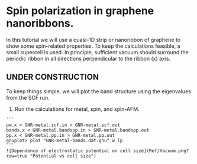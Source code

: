 # Spin polarization in graphene nanoribbons.
In this tutorial we will use a quasi-1D strip or nanoribbon of graphene to show some spin-related properties.
To keep the calculations feasible, a small supercell is used. In principle, sufficient vacuum should surround the periodic ribbon in all directions perpendicular to the ribbon (x) axis.


##  UNDER CONSTRUCTION
To keep things simple, we will plot the band structure using the eigenvalues from the SCF run.

  1. Run the calculations for metal, spin, and spin-AFM.

    ```
    pw.x < GNR-metal.scf.in > GNR-metal.scf.out
    bands.x < GNR-metal.bandspp.in > GNR-metal.bandspp.out
    pp.x < GNR-metal.pp.in > GNR-metal.pp.out
    gnuplot> plot "GNR-metal-bands.dat.gnu" w lp
    ```
    ![Dependence of electrostatic potential on cell size](Ref/Vacuum.png?raw=true "Potential vs cell size")

